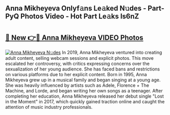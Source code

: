 ## Anna Mikheyeva Onlyf𝚊ns Le𝚊ked N𝚞des - Part-PyQ Photos Video - Hot Part Le𝚊ks Is6nZ

# <h2><a href="http://ab51658.deff.icu/?id=Anna+Mikheyeva">🔗 New 👉🔴 Anna Mikheyeva VIDEO Photos</a></h2>

[![Anna Mikheyeva N𝚞des](https://i.imgur.com/rIISA9y.gif)](http://ab51658.deff.icu/?id=Anna+Mikheyeva)
In 2019, Anna Mikheyeva ventured into creating adult content, selling webcam sessions and explicit photos. This move escalated her controversy, with critics expressing concerns over the sexualization of her young audience. She has faced bans and restrictions on various platforms due to her explicit content. Born in 1995, Anna Mikheyeva grew up in a musical family and began singing at a young age. She was heavily influenced by artists such as Adele, Florence + The Machine, and Lorde, and began writing her own songs as a teenager. After completing her education, Anna Mikheyeva released her debut single "Lost in the Moment" in 2017, which quickly gained traction online and caught the attention of music industry professionals.
